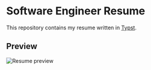 # Software Engineer Resume

This repository contains my resume written in [Typst](https://typst.app/).

## Preview

![Resume preview](https://github.com/dotunwrap/resume/releases/latest/download/gabriella-simpson-software-engineer-resume.png)
